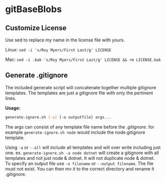 # gitBaseBlobs

## Customize License 
Use sed to replace my name in the license file with yours.

Linux: `sed -i 's/Roy Myers/First Last/g' LICENSE`

Mac: `sed -i .bak 's/Roy Myers/First Last/g' LICENSE && rm LICENSE.bak`

## Generate .gitignore  

The included generate script will concatenate together multiple gitignore templates. The templates are just a gitignore file with only the pertinent lines.

**Usage:**  
```bash
generate-ignore.sh [-a] [-o outputfile] args...
```  
The args can consist of any template file name before the _.gitignore_. for example `generate-ignore.sh node` would include the node.gitignore template.   

Using `-a` or `--all` will include all templates and will over write including just one. ex. `generate-ignore.sh -a node dotnet` will create a gitignore with all templates and not just node & dotnet. It will not duplicate node & dotnet.  
To specify an output file use `-o filename` or `--output filename`. The file must not exist. You can then mv it to the correct directory and rename it .gitignore.
